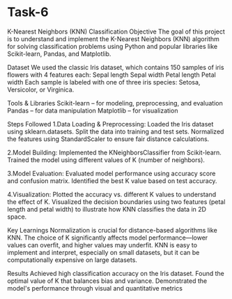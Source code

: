 # Task-6

K-Nearest Neighbors (KNN) Classification
 Objective
The goal of this project is to understand and implement the K-Nearest Neighbors (KNN) algorithm for solving classification problems using Python and popular libraries like Scikit-learn, Pandas, and Matplotlib.

Dataset
We used the classic Iris dataset, which contains 150 samples of iris flowers with 4 features each:
Sepal length
Sepal width
Petal length
Petal width
Each sample is labeled with one of three iris species: Setosa, Versicolor, or Virginica.

Tools & Libraries
Scikit-learn – for modeling, preprocessing, and evaluation
Pandas – for data manipulation
Matplotlib – for visualization

Steps Followed
1.Data Loading & Preprocessing:
Loaded the Iris dataset using sklearn.datasets.
Split the data into training and test sets.
Normalized the features using StandardScaler to ensure fair distance calculations.

2.Model Building:
Implemented the KNeighborsClassifier from Scikit-learn.
Trained the model using different values of K (number of neighbors).

3.Model Evaluation:
Evaluated model performance using accuracy score and confusion matrix.
Identified the best K value based on test accuracy.

4.Visualization:
Plotted the accuracy vs. different K values to understand the effect of K.
Visualized the decision boundaries using two features (petal length and petal width) to illustrate how KNN classifies the data in 2D space.

Key Learnings
Normalization is crucial for distance-based algorithms like KNN.
The choice of K significantly affects model performance—lower values can overfit, and higher values may underfit.
KNN is easy to implement and interpret, especially on small datasets, but it can be computationally expensive on large datasets.

 Results
Achieved high classification accuracy on the Iris dataset.
Found the optimal value of K that balances bias and variance.
Demonstrated the model's performance through visual and quantitative metrics
